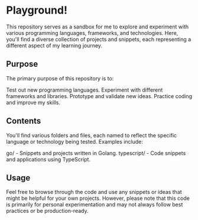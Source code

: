 # Playground! 
This repository serves as a sandbox for me to explore and experiment with various programming languages, frameworks, and technologies. Here, you'll find a diverse collection of projects and snippets, each representing a different aspect of my learning journey.

## Purpose
The primary purpose of this repository is to:

Test out new programming languages.
Experiment with different frameworks and libraries.
Prototype and validate new ideas.
Practice coding and improve my skills.

## Contents
You'll find various folders and files, each named to reflect the specific language or technology being tested. Examples include:

go/ - Snippets and projects written in Golang.
typescript/ - Code snippets and applications using TypeScript.

## Usage
Feel free to browse through the code and use any snippets or ideas that might be helpful for your own projects. However, please note that this code is primarily for personal experimentation and may not always follow best practices or be production-ready.
